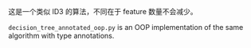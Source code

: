 这是一个类似 ID3 的算法，不同在于 feature 数量不会减少。

`decision_tree_annotated_oop.py` is an OOP implementation of the same algorithm with type annotations.
